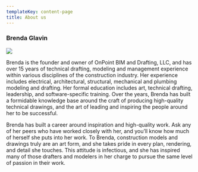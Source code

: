 ```yaml
---
templateKey: content-page
title: About us
---
```

### Brenda Glavin

![](/img/dsc_5743.jpg)

Brenda is the founder and owner of OnPoint BIM and Drafting, LLC, and has over 15 years of technical drafting, modeling and management experience within various disciplines of the construction industry. Her experience includes electrical, architectural, structural, mechanical and plumbing modeling and drafting. Her formal education includes art, technical drafting, leadership, and software-specific training. Over the years, Brenda has built a formidable knowledge base around the craft of producing high-quality technical drawings, and the art of leading and inspiring the people around her to be successful.

Brenda has built a career around inspiration and high-quality work. Ask any of her peers who have worked closely with her, and you’ll know how much of herself she puts into her work. To Brenda, construction models and drawings truly are an art form, and she takes pride in every plan, rendering, and detail she touches. This attitude is infectious, and she has inspired many of those drafters and modelers in her charge to pursue the same level of passion in their work.
